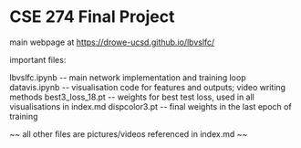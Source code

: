 # CSE 274 Final Project

main webpage at https://drowe-ucsd.github.io/lbvslfc/

important files:

lbvslfc.ipynb -- main network implementation and training loop
datavis.ipynb -- visualisation code for features and outputs; video writing methods
best3_loss_18.pt -- weights for best test loss, used in all visualisations in index.md
dispcolor3.pt -- final weights in the last epoch of training

~~ all other files are pictures/videos referenced in index.md ~~
